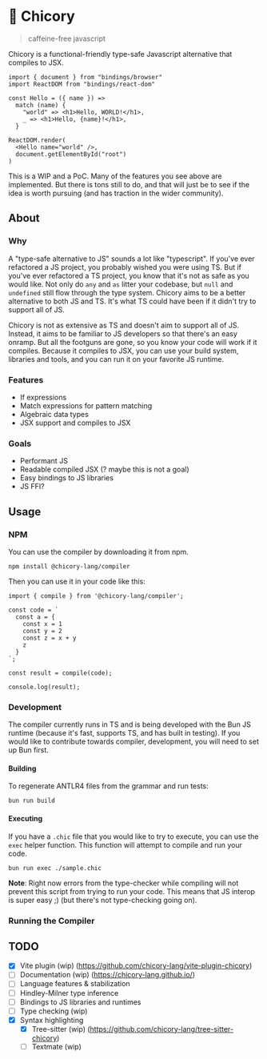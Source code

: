 # 🐣 Chicory

> caffeine-free javascript

Chicory is a functional-friendly type-safe Javascript alternative that compiles to JSX.

```chicory
import { document } from "bindings/browser"
import ReactDOM from "bindings/react-dom"

const Hello = ({ name }) =>
  match (name) {
    "world" => <h1>Hello, WORLD!</h1>,
    _ => <h1>Hello, {name}!</h1>,
  }

ReactDOM.render(
  <Hello name="world" />,
  document.getElementById("root")
)
```

This is a WIP and a PoC. Many of the features you see above are implemented. But there is tons still to do, and that will just be to see if the idea is worth pursuing (and has traction in the wider community).


## About

### Why

A "type-safe alternative to JS" sounds a lot like "typescript". If you've ever refactored a JS project, you probably wished you were using TS. But if you've ever refactored a TS project, you know that it's not as safe as you would like. Not only do `any` and `as` litter your codebase, but `null` and `undefined` still flow through the type system. Chicory aims to be a better alternative to both JS and TS. It's what TS could have been if it didn't try to support all of JS.

Chicory is not as extensive as TS and doesn't aim to support all of JS. Instead, it aims to be familiar to JS developers so that there's an easy onramp. But all the footguns are gone, so you know your code will work if it compiles. Because it compiles to JSX, you can use your build system, libraries and tools, and you can run it on your favorite JS runtime.

### Features

- If expressions
- Match expressions for pattern matching
- Algebraic data types
- JSX support and compiles to JSX

### Goals

- Performant JS
- Readable compiled JSX (? maybe this is not a goal)
- Easy bindings to JS libraries
- JS FFI?

## Usage

### NPM

You can use the compiler by downloading it from npm.

```
npm install @chicory-lang/compiler
```

Then you can use it in your code like this:

```
import { compile } from '@chicory-lang/compiler';

const code = `
  const a = {
    const x = 1
    const y = 2
    const z = x + y
    z
  }
`;

const result = compile(code);

console.log(result);
```

### Development

The compiler currently runs in TS and is being developed with the Bun JS runtime (because it's fast, supports TS, and has built in testing). If you would like to contribute towards compiler, development, you will need to set up Bun first.

#### Building

To regenerate ANTLR4 files from the grammar and run tests:  

```
bun run build
```

#### Executing

If you have a `.chic` file that you would like to try to execute, you can use the `exec` helper function. This function will attempt to compile and run your code. 

```
bun run exec ./sample.chic
```

**Note**: Right now errors from the type-checker while compiling will not prevent this script from trying to run your code. This means that JS interop is super easy ;) (but there's not type-checking going on).

### Running the Compiler

## TODO

- [x] Vite plugin (wip) (https://github.com/chicory-lang/vite-plugin-chicory)
- [ ] Documentation (wip) (https://chicory-lang.github.io/)
- [ ] Language features & stabilization
- [ ] Hindley-Milner type inference
- [ ] Bindings to JS libraries and runtimes
- [ ] Type checking (wip)
- [x] Syntax highlighting
    - [x] Tree-sitter (wip) (https://github.com/chicory-lang/tree-sitter-chicory)
    - [ ] Textmate (wip)
